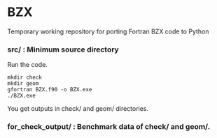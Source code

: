 # BZX
Temporary working repository for porting Fortran BZX code to Python

### src/ : Minimum source directory
Run the code.
```
mkdir check
mkdir geom
gfortran BZX.f90 -o BZX.exe
./BZX.exe
```
You get outputs in check/ and geom/ directories.

### for_check_output/ : Benchmark data of check/ and geom/.
